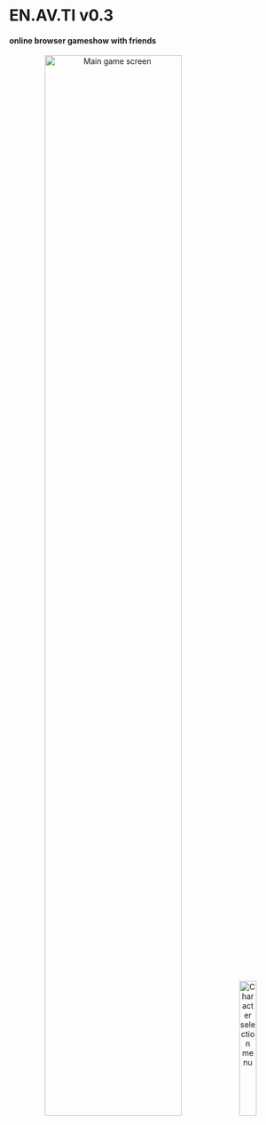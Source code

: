 ﻿# EN.AV.TI v0.3
#### online browser gameshow with friends

<p align="center">
  
<img width="70%" alt="Main game screen" src="https://github.com/user-attachments/assets/188cb4da-dec3-433d-89e6-75d583542eb7" />
<img width="25%" alt="Character selection menu" src="https://github.com/user-attachments/assets/be0b5b4f-4630-4d50-b448-d482cb35e902" />
</p>
